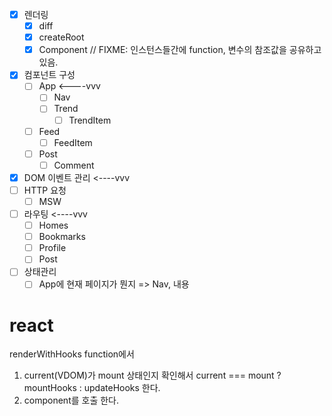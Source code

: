 - [x] 렌더링
  - [x] diff
  - [x] createRoot
  - [x] Component // FIXME: 인스턴스들간에 function, 변수의 참조값을 공유하고 있음.
- [x] 컴포넌트 구성
  - [ ] App <----vvv
    - [ ] Nav
    - [ ] Trend
      - [ ] TrendItem
  - [ ] Feed
    - [ ] FeedItem
  - [ ] Post
    - [ ] Comment
- [x] DOM 이벤트 관리 <----vvv
- [ ] HTTP 요청
  - [ ] MSW
- [ ] 라우팅 <----vvv
  - [ ] Homes
  - [ ] Bookmarks
  - [ ] Profile
  - [ ] Post
- [ ] 상태관리
  - [ ] App에 현재 페이지가 뭔지 => Nav, 내용

# react

renderWithHooks function에서

1. current(VDOM)가 mount 상태인지 확인해서 current === mount ? mountHooks : updateHooks 한다.
2. component를 호출 한다.

